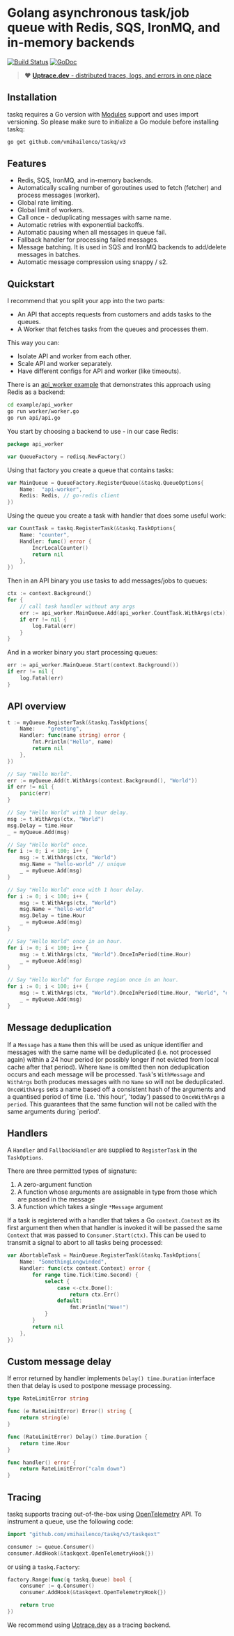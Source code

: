 # Golang asynchronous task/job queue with Redis, SQS, IronMQ, and in-memory backends

[![Build Status](https://travis-ci.org/vmihailenco/taskq.svg)](https://travis-ci.org/vmihailenco/taskq)
[![GoDoc](https://godoc.org/github.com/vmihailenco/taskq?status.svg)](https://pkg.go.dev/github.com/vmihailenco/taskq/v3?tab=doc)

> :heart: [**Uptrace.dev** - distributed traces, logs, and errors in one place](https://uptrace.dev)

## Installation

taskq requires a Go version with [Modules](https://github.com/golang/go/wiki/Modules) support and
uses import versioning. So please make sure to initialize a Go module before installing taskq:

```bash
go get github.com/vmihailenco/taskq/v3
```

## Features

- Redis, SQS, IronMQ, and in-memory backends.
- Automatically scaling number of goroutines used to fetch (fetcher) and process messages (worker).
- Global rate limiting.
- Global limit of workers.
- Call once - deduplicating messages with same name.
- Automatic retries with exponential backoffs.
- Automatic pausing when all messages in queue fail.
- Fallback handler for processing failed messages.
- Message batching. It is used in SQS and IronMQ backends to add/delete messages in batches.
- Automatic message compression using snappy / s2.

## Quickstart

I recommend that you split your app into the two parts:

- An API that accepts requests from customers and adds tasks to the queues.
- A Worker that fetches tasks from the queues and processes them.

This way you can:

- Isolate API and worker from each other.
- Scale API and worker separately.
- Have different configs for API and worker (like timeouts).

There is an [api_worker example](example/api_worker) that demonstrates this approach using Redis as
a backend:

```bash
cd example/api_worker
go run worker/worker.go
go run api/api.go
```

You start by choosing a backend to use - in our case Redis:

```go
package api_worker

var QueueFactory = redisq.NewFactory()
```

Using that factory you create a queue that contains tasks:

```go
var MainQueue = QueueFactory.RegisterQueue(&taskq.QueueOptions{
    Name:  "api-worker",
    Redis: Redis, // go-redis client
})
```

Using the queue you create a task with handler that does some useful work:

```go
var CountTask = taskq.RegisterTask(&taskq.TaskOptions{
    Name: "counter",
    Handler: func() error {
        IncrLocalCounter()
        return nil
    },
})
```

Then in an API binary you use tasks to add messages/jobs to queues:

```go
ctx := context.Background()
for {
    // call task handler without any args
    err := api_worker.MainQueue.Add(api_worker.CountTask.WithArgs(ctx))
    if err != nil {
        log.Fatal(err)
    }
}
```

And in a worker binary you start processing queues:

```go
err := api_worker.MainQueue.Start(context.Background())
if err != nil {
    log.Fatal(err)
}
```

## API overview

```go
t := myQueue.RegisterTask(&taskq.TaskOptions{
    Name:    "greeting",
    Handler: func(name string) error {
        fmt.Println("Hello", name)
        return nil
    },
})

// Say "Hello World".
err := myQueue.Add(t.WithArgs(context.Background(), "World"))
if err != nil {
    panic(err)
}

// Say "Hello World" with 1 hour delay.
msg := t.WithArgs(ctx, "World")
msg.Delay = time.Hour
_ = myQueue.Add(msg)

// Say "Hello World" once.
for i := 0; i < 100; i++ {
    msg := t.WithArgs(ctx, "World")
    msg.Name = "hello-world" // unique
    _ = myQueue.Add(msg)
}

// Say "Hello World" once with 1 hour delay.
for i := 0; i < 100; i++ {
    msg := t.WithArgs(ctx, "World")
    msg.Name = "hello-world"
    msg.Delay = time.Hour
    _ = myQueue.Add(msg)
}

// Say "Hello World" once in an hour.
for i := 0; i < 100; i++ {
    msg := t.WithArgs(ctx, "World").OnceInPeriod(time.Hour)
    _ = myQueue.Add(msg)
}

// Say "Hello World" for Europe region once in an hour.
for i := 0; i < 100; i++ {
    msg := t.WithArgs(ctx, "World").OnceInPeriod(time.Hour, "World", "europe")
    _ = myQueue.Add(msg)
}
```

## Message deduplication

If a `Message` has a `Name` then this will be used as unique identifier and messages with the same
name will be deduplicated (i.e. not processed again) within a 24 hour period (or possibly longer if
not evicted from local cache after that period). Where `Name` is omitted then non deduplication
occurs and each message will be processed. `Task`'s `WithMessage` and `WithArgs` both produces
messages with no `Name` so will not be deduplicated. `OnceWithArgs` sets a name based off a
consistent hash of the arguments and a quantised period of time (i.e. 'this hour', 'today') passed
to `OnceWithArgs` a `period`. This guarantees that the same function will not be called with the
same arguments during `period'.

## Handlers

A `Handler` and `FallbackHandler` are supplied to `RegisterTask` in the `TaskOptions`.

There are three permitted types of signature:

1. A zero-argument function
2. A function whose arguments are assignable in type from those which are passed in the message
3. A function which takes a single `*Message` argument

If a task is registered with a handler that takes a Go `context.Context` as its first argument then
when that handler is invoked it will be passed the same `Context` that was passed to
`Consumer.Start(ctx)`. This can be used to transmit a signal to abort to all tasks being processed:

```go
var AbortableTask = MainQueue.RegisterTask(&taskq.TaskOptions{
    Name: "SomethingLongwinded",
    Handler: func(ctx context.Context) error {
        for range time.Tick(time.Second) {
            select {
                case <-ctx.Done():
                    return ctx.Err()
                default:
                    fmt.Println("Wee!")
            }
        }
        return nil
    },
})

```

## Custom message delay

If error returned by handler implements `Delay() time.Duration` interface then that delay is used to
postpone message processing.

```go
type RateLimitError string

func (e RateLimitError) Error() string {
    return string(e)
}

func (RateLimitError) Delay() time.Duration {
    return time.Hour
}

func handler() error {
    return RateLimitError("calm down")
}
```

## Tracing

taskq supports tracing out-of-the-box using [OpenTelemetry](https://opentelemetry.io/) API. To
instrument a queue, use the following code:

```go
import "github.com/vmihailenco/taskq/v3/taskqext"

consumer := queue.Consumer()
consumer.AddHook(&taskqext.OpenTelemetryHook{})
```

or using a `taskq.Factory`:

```go
factory.Range(func(q taskq.Queue) bool {
    consumer := q.Consumer()
    consumer.AddHook(&taskqext.OpenTelemetryHook{})

    return true
})
```

We recommend using [Uptrace.dev](https://github.com/uptrace/uptrace-go) as a tracing backend.
